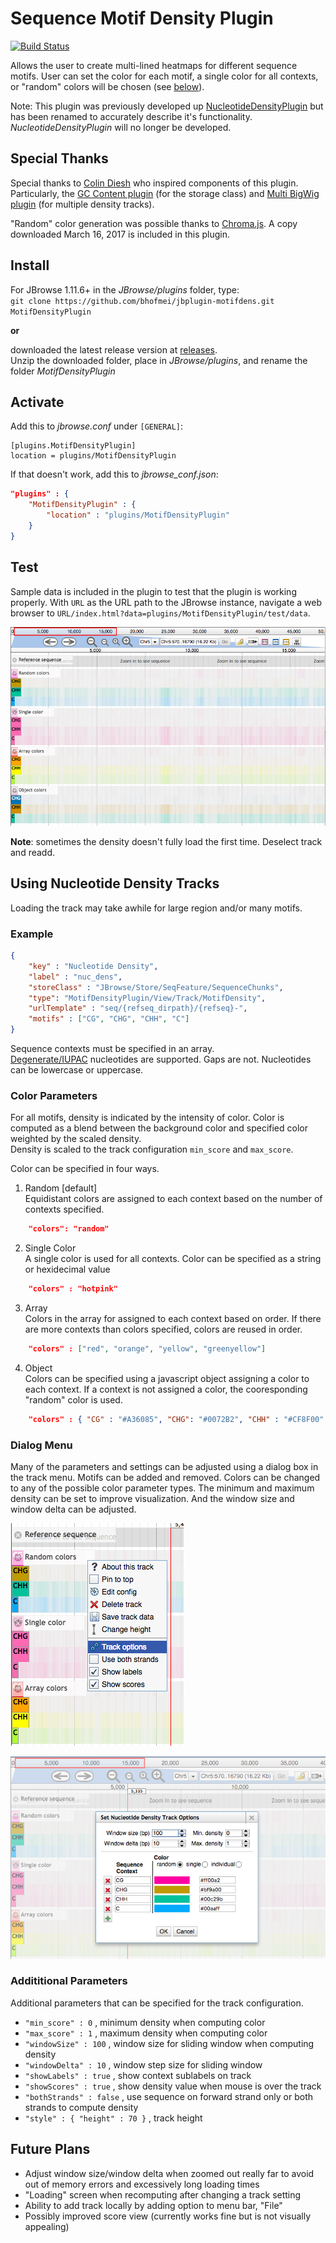 # Sequence Motif Density Plugin

[![Build Status](https://travis-ci.org/bhofmei/jbplugin-motifdens.svg?branch=master)](https://travis-ci.org/bhofmei/jbplugin-motifdens)

Allows the user to create multi-lined heatmaps for different sequence motifs. User can set the color for each motif, a single color for all contexts, or "random" colors will be chosen (see [below](#color-parameters)).

Note: This plugin was previously developed up [NucleotideDensityPlugin](https://github.com/bhofmei/jbplugin-nucdens) but has been renamed to accurately describe it's functionality.
_NucleotideDensityPlugin_ will no longer be developed.

## Special Thanks
Special thanks to [Colin Diesh](http://cmdcolin.github.io/) who inspired components of this plugin. Particularly, the [GC Content plugin](https://github.com/elsiklab/gccontent) (for the storage class) and [Multi BigWig plugin](https://github.com/elsiklab/multibigwig) (for multiple density tracks).

"Random" color generation was possible thanks to [Chroma.js](https://github.com/gka/chroma.js/). A copy downloaded March 16, 2017 is included in this plugin.

## Install

For JBrowse 1.11.6+ in the _JBrowse/plugins_ folder, type:  
`git clone https://github.com/bhofmei/jbplugin-motifdens.git MotifDensityPlugin`

**or**

downloaded the latest release version at [releases](https://github.com/bhofmei/jbplugin-motifdens/releases).  
Unzip the downloaded folder, place in _JBrowse/plugins_, and rename the folder _MotifDensityPlugin_

## Activate

Add this to _jbrowse.conf_ under `[GENERAL]`:
```
[plugins.MotifDensityPlugin]
location = plugins/MotifDensityPlugin
```

If that doesn't work, add this to _jbrowse_conf.json_:
```json
"plugins" : {
    "MotifDensityPlugin" : { 
        "location" : "plugins/MotifDensityPlugin"
    }
}
```

## Test
Sample data is included in the plugin to test that the plugin is working properly. With `URL` as the URL path to the JBrowse instance, navigate a web browser to `URL/index.html?data=plugins/MotifDensityPlugin/test/data`.

![Demo Image](img/demo_image.png)

**Note**: sometimes the density doesn't fully load the first time. Deselect track and readd.

## Using Nucleotide Density Tracks

Loading the track may take awhile for large region and/or many motifs.

### Example
```json
{  
    "key" : "Nucleotide Density",
    "label" : "nuc_dens",
    "storeClass" : "JBrowse/Store/SeqFeature/SequenceChunks",
    "type": "MotifDensityPlugin/View/Track/MotifDensity",
    "urlTemplate" : "seq/{refseq_dirpath}/{refseq}-",
    "motifs" : ["CG", "CHG", "CHH", "C"]
}
```
    
Sequence contexts must be specified in an array.   
[Degenerate/IUPAC](http://www.bioinformatics.org/sms/iupac.html) nucleotides are supported. Gaps are not. Nucleotides can be lowercase or uppercase.
    
### Color Parameters
For all motifs, density is indicated by the intensity of color. Color is computed as a blend between the background color and specified color weighted by the scaled density.  
Density is scaled to the track configuration `min_score` and `max_score`.
 
Color can be specified in four ways.
 
1. Random [default]    
Equidistant colors are assigned to each context based on the number of contexts specified. 
```json
    "colors": "random"
```

2. Single Color    
A single color is used for all contexts. Color can be specified as a string or hexidecimal value
```json
    "colors" : "hotpink"
```

3. Array    
Colors in the array for assigned to each context based on order. If there are more contexts than colors specified, colors are reused in order.
```json
    "colors" : ["red", "orange", "yellow", "greenyellow"]
```

4. Object    
Colors can be specified using a javascript object assigning a color to each context. If a context is not assigned a color, the cooresponding "random" color is used.
```json
    "colors" : { "CG" : "#A36085", "CHG": "#0072B2", "CHH" : "#CF8F00", "C" : "#00c29b" }
```

### Dialog Menu
Many of the parameters and settings can be adjusted using a dialog box in the track menu. Motifs can be added and removed. Colors can be changed to any of the possible color parameter types. The minimum and maximum density can be set to improve visualization. And the window size and window delta can be adjusted.

![Track menu](img/menu_image.png)

![Dialog](img/dialog_image.png)
  
### Addititional Parameters
Additional parameters that can be specified for the track configuration.
* `"min_score" : 0`  , minimum density when computing color
* `"max_score" : 1`  , maximum density when computing color
* `"windowSize" : 100`  , window size for sliding window when computing density
* `"windowDelta" : 10`  , window step size for sliding window
* `"showLabels" : true`  , show context sublabels on track
* `"showScores" : true`  , show density value when mouse is over the track
* `"bothStrands" : false`  , use sequence on forward strand only or both strands to compute density
* `"style" : { "height" : 70 }`  , track height


## Future Plans
- Adjust window size/window delta when zoomed out really far to avoid out of memory errors and excessively long loading times
- "Loading" screen when recomputing after changing a track setting
- Ability to add track locally by adding option to menu bar, "File"
- Possibly improved score view (currently works fine but is not visually appealing)